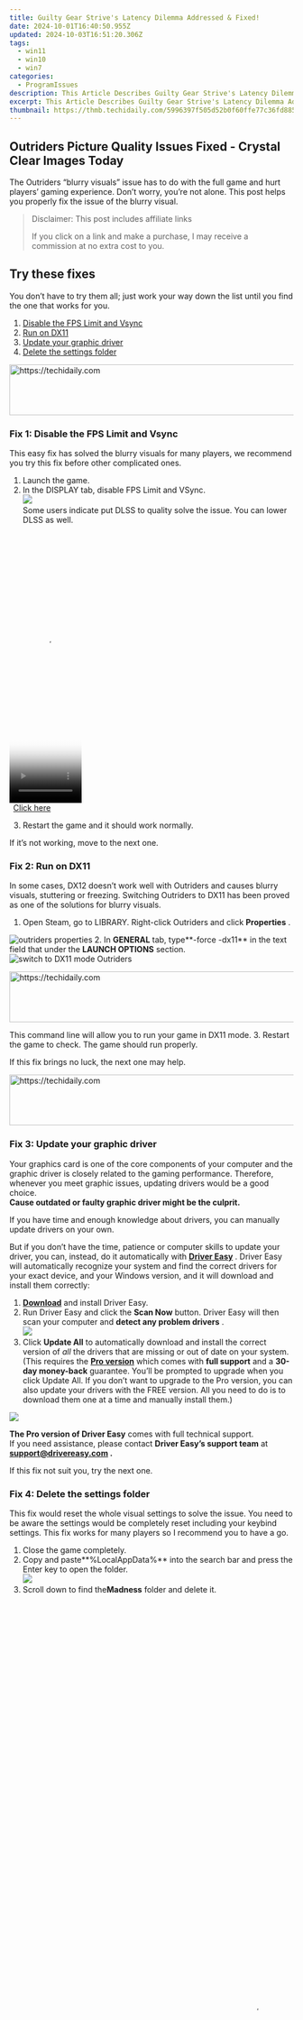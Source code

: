 ```yaml
---
title: Guilty Gear Strive's Latency Dilemma Addressed & Fixed!
date: 2024-10-01T16:40:50.955Z
updated: 2024-10-03T16:51:20.306Z
tags:
  - win11
  - win10
  - win7
categories:
  - ProgramIssues
description: This Article Describes Guilty Gear Strive's Latency Dilemma Addressed & Fixed!
excerpt: This Article Describes Guilty Gear Strive's Latency Dilemma Addressed & Fixed!
thumbnail: https://thmb.techidaily.com/5996397f505d52b0f60ffe77c36fd8859621590a57dd0707f44eeaa06c560dbc.jpg
---
```


## Outriders Picture Quality Issues Fixed - Crystal Clear Images Today

The Outriders “blurry visuals” issue has to do with the full game and hurt players’ gaming experience. Don’t worry, you’re not alone. This post helps you properly fix the issue of the blurry visual.

>  Disclaimer: This post includes affiliate links
>
>  If you click on a link and make a purchase, I may receive a commission at no extra cost to you.
>

## Try these fixes

 You don’t have to try them all; just work your way down the list until you find the one that works for you.

1. [Disable the FPS Limit and Vsync](https://tools.techidaily.com/drivereasy/download/)
2. [Run on DX11](https://tools.techidaily.com/drivereasy/download/)
3. [Update your graphic driver](https://tools.techidaily.com/drivereasy/download/)
4. [Delete the settings folder](https://tools.techidaily.com/drivereasy/download/)

<!-- affiliate ads begin -->
<a href="https://aligracehair.sjv.io/c/5597632/1915830/19272" target="_top" id="1915830">
  <img src="//a.impactradius-go.com/display-ad/19272-1915830" border="0" alt="https://techidaily.com" width="728" height="90"/>
</a>
<img height="0" width="0" src="https://aligracehair.sjv.io/i/5597632/1915830/19272" style="position:absolute;visibility:hidden;" border="0" />
<!-- affiliate ads end -->

### Fix 1: Disable the FPS Limit and Vsync

 This easy fix has solved the blurry visuals for many players, we recommend you try this fix before other complicated ones.

1. Launch the game.
2. In the DISPLAY tab, disable FPS Limit and VSync.  
![](https://images.drivereasy.com/wp-content/uploads/2021/04/2021-04-22_18-11-00.jpg)  
 Some users indicate put DLSS to quality solve the issue. You can lower DLSS as well.

<!-- affiliate ads begin -->
<span id="1975636">
					<video width="128" height="480" style="cursor:pointer"
           poster="//a.impactradius-go.com/display-clicktoplayimage/1975636.png"
           onclick="if(!this.playClicked){this.play();this.setAttribute('controls',true);this.playClicked=true;}">
	   <source src="//a.impactradius-go.com/display-ad/22993-1975636">
	   <img src="//a.impactradius-go.com/display-clicktoplayimage/1975636.png" style="border: none; height: 100%; width: 100%; object-fit: contain">
	</video>
	<div style="width:80px;text-align:center"><a href="javascript:window.open(decodeURIComponent('https%3A%2F%2Fhomestyler.sjv.io%2Fc%2F5597632%2F1975636%2F22993'), '_blank');void(0);">Click here</a></div>
</span>
<img height="0" width="0" src="https://imp.pxf.io/i/5597632/1975636/22993" style="position:absolute;visibility:hidden;" border="0" />
<!-- affiliate ads end -->

3. Restart the game and it should work normally.

If it’s not working, move to the next one.

### Fix 2: Run on DX11

 In some cases, DX12 doesn’t work well with Outriders and causes blurry visuals, stuttering or freezing. Switching Outriders to DX11 has been proved as one of the solutions for blurry visuals.

1. Open Steam, go to LIBRARY. Right-click Outriders and click **Properties** .  

![outriders properties](https://images.drivereasy.com/wp-content/uploads/2021/04/outriders-Properties.png)
2. In **GENERAL**  tab, type**\-force -dx11** in the text field that under the **LAUNCH OPTIONS** section.![switch to DX11 mode Outriders](https://images.drivereasy.com/wp-content/uploads/2021/04/DX11.png)  

<!-- affiliate ads begin -->
<a href="https://appsumo.8odi.net/c/5597632/2043617/7443" target="_top" id="2043617">
  <img src="//a.impactradius-go.com/display-ad/7443-2043617" border="0" alt="https://techidaily.com" width="728" height="90"/>
</a>
<img height="0" width="0" src="https://appsumo.8odi.net/i/5597632/2043617/7443" style="position:absolute;visibility:hidden;" border="0" />
<!-- affiliate ads end -->

 This command line will allow you to run your game in DX11 mode.
3. Restart the game to check. The game should run properly.

If this fix brings no luck, the next one may help.

<!-- affiliate ads begin -->
<a href="https://appsumo.8odi.net/c/5597632/2094429/7443" target="_top" id="2094429">
  <img src="//a.impactradius-go.com/display-ad/7443-2094429" border="0" alt="https://techidaily.com" width="728" height="90"/>
</a>
<img height="0" width="0" src="https://appsumo.8odi.net/i/5597632/2094429/7443" style="position:absolute;visibility:hidden;" border="0" />
<!-- affiliate ads end -->

### Fix 3: Update your graphic driver

 Your graphics card is one of the core components of your computer and the graphic driver is closely related to the gaming performance. Therefore, whenever you meet graphic issues, updating drivers would be a good choice.  
**Cause outdated or faulty graphic driver might be the culprit.**

 If you have time and enough knowledge about drivers, you can manually update drivers on your own.

 But if you don’t have the time, patience or computer skills to update your driver, you can, instead, do it automatically with **[Driver Easy](https://tools.techidaily.com/drivereasy/download/)**  . Driver Easy will automatically recognize your system and find the correct drivers for your exact device, and your Windows version, and it will download and install them correctly:

1. **[Download](https://tools.techidaily.com/drivereasy/download/)**  and install Driver Easy.
2. Run Driver Easy and click the **Scan Now** button. Driver Easy will then scan your computer and **detect any problem drivers** .  
![](https://images.drivereasy.com/wp-content/uploads/2020/11/Scan-now-1.jpg)
3. Click **Update All** to automatically download and install the correct version of _all_ the drivers that are missing or out of date on your system. (This requires the **[Pro version](https://tools.techidaily.com/drivereasy/download/)**  which comes with **full support**  and a **30-day money-back**  guarantee. You’ll be prompted to upgrade when you click Update All. If you don’t want to upgrade to the Pro version, you can also update your drivers with the FREE version. All you need to do is to download them one at a time and manually install them.)  

![](https://images.drivereasy.com/wp-content/uploads/2021/04/update-driver-AMD.png)

**The Pro version of Driver Easy** comes with full technical support.  
 If you need assistance, please contact **Driver Easy’s support team** at **[support@drivereasy.com](https://tools.techidaily.com/drivereasy/download/) .**

If this fix not suit you, try the next one.

### Fix 4: Delete the settings folder

 This fix would reset the whole visual settings to solve the issue. You need to be aware the settings would be completely reset including your keybind settings. This fix works for many players so I recommend you to have a go.

1. Close the game completely.
2. Copy and paste**%LocalAppData%** into the search bar and press the Enter key to open the folder.  
![](https://images.drivereasy.com/wp-content/uploads/2021/04/2021-04-22_17-43-56.jpg)
3. Scroll down to find the**Madness** folder and delete it.  

<!-- affiliate ads begin -->
<span id="2135471">
					<video width="864" height="1536" style="cursor:pointer"
           poster="//a.impactradius-go.com/display-clicktoplayimage/2135471.png"
           onclick="if(!this.playClicked){this.play();this.setAttribute('controls',true);this.playClicked=true;}">
	   <source src="//a.impactradius-go.com/display-ad/18498-2135471">
	   <img src="//a.impactradius-go.com/display-clicktoplayimage/2135471.png" style="border: none; height: 100%; width: 100%; object-fit: contain">
	</video>
	<div style="width:540px;text-align:center"><a href="javascript:window.open(decodeURIComponent('https%3A%2F%2Funicoeye.pxf.io%2Fc%2F5597632%2F2135471%2F18498'), '_blank');void(0);">Click here</a></div>
</span>
<img height="0" width="0" src="https://imp.pxf.io/i/5597632/2135471/18498" style="position:absolute;visibility:hidden;" border="0" />
<!-- affiliate ads end -->

![](https://images.drivereasy.com/wp-content/uploads/2021/04/2021-04-22_17-46-38.jpg)
4. Back to Steam, right-click on Outriders and click**Properties** .  

![](https://images.drivereasy.com/wp-content/uploads/2021/04/2021-04-22_17-50-40.jpg)
5. In the**LOCAL FILES** tab, click**Verify integrity of game files…**  
![](https://images.drivereasy.com/wp-content/uploads/2021/04/verify-game-files.jpg)
6. Once Steam finished doing the process, restart the game and it should work normally and the graphic should be sorted.

---

 Hopefully this post helps some of you out, thank you for reading. If you have any other solutions, you’re welcome to share it on the comment section. We appreciate your help.

Enjoy the game, have fun!

<ins class="adsbygoogle"
     style="display:block"
     data-ad-format="autorelaxed"
     data-ad-client="ca-pub-7571918770474297"
     data-ad-slot="1223367746"></ins>

<ins class="adsbygoogle"
     style="display:block"
     data-ad-client="ca-pub-7571918770474297"
     data-ad-slot="8358498916"
     data-ad-format="auto"
     data-full-width-responsive="true"></ins>

<span class="atpl-alsoreadstyle">Also read:</span>
<div><ul>
<li><a href="https://fox-access.techidaily.com/new-cutting-edge-vector-design-the-most-popular-apps-reviewed-for-2024/"><u>[New] Cutting-Edge Vector Design The Most Popular Apps Reviewed for 2024</u></a></li>
<li><a href="https://snapchat-videos.techidaily.com/updated-generating-income-with-every-swipe-up-for-2024/"><u>[Updated] Generating Income with Every Swipe Up for 2024</u></a></li>
<li><a href="https://discover-comparisons.techidaily.com/a-comprehensive-guide-to-efficiently-recording-your-voip-interactions/"><u>A Comprehensive Guide to Efficiently Recording Your VoIP Interactions</u></a></li>
<li><a href="https://win-able.techidaily.com/bypassing-playback-errors-on-firefox-optimizing-your-viewing-experience/"><u>Bypassing Playback Errors on Firefox: Optimizing Your Viewing Experience</u></a></li>
<li><a href="https://techno-recovery.techidaily.com/discover-the-finest-browser-clickers-the-ultimate-picks-for-android-users/"><u>Discover the Finest Browser Clickers: The Ultimate Picks for Android Users</u></a></li>
<li><a href="https://howto.techidaily.com/fix-app-not-available-in-your-country-play-store-problem-on-vivo-v30-lite-5g-drfone-by-drfone-fix-android-problems-fix-android-problems/"><u>Fix App Not Available in Your Country Play Store Problem on Vivo V30 Lite 5G | Dr.fone</u></a></li>
<li><a href="https://win-able.techidaily.com/fix-implemented-accessing-origin-accounts-is-possible-again/"><u>Fix Implemented! Accessing Origin Accounts Is Possible Again</u></a></li>
<li><a href="https://win-able.techidaily.com/fixing-baldurs-gate-ebook-wont-start-a-step-by-step-solution/"><u>Fixing 'Baldur's Gate eBook Won't Start': A Step-by-Step Solution</u></a></li>
<li><a href="https://fake-location.techidaily.com/how-to-change-spotify-location-after-moving-to-another-country-on-motorola-moto-g04-drfone-by-drfone-virtual-android/"><u>How to Change Spotify Location After Moving to Another Country On Motorola Moto G04 | Dr.fone</u></a></li>
<li><a href="https://fox-access.techidaily.com/in-2024-virtual-reality-revolution-which-headset-leads-the-charge/"><u>In 2024, Virtual Reality Revolution Which Headset Leads the Charge?</u></a></li>
<li><a href="https://win-able.techidaily.com/no-more-glitches-troubleshooting-tips-for-a-smooth-fifa-19-gaming-experience/"><u>No More Glitches: Troubleshooting Tips for a Smooth FIFA 19 Gaming Experience</u></a></li>
<li><a href="https://win-able.techidaily.com/overcoming-installation-hurdles-solving-the-msfs2020-checking-for-updates-error/"><u>Overcoming Installation Hurdles - Solving the MSFS2020 'Checking for Updates' Error</u></a></li>
<li><a href="https://win-able.techidaily.com/solve-fix-it-friends-fall-guys-initial-load-issues-and-avoid-unexpected-shutdowns/"><u>Solve Fix-It Friends (Fall Guys) Initial Load Issues & Avoid Unexpected Shutdowns</u></a></li>
<li><a href="https://android-location-track.techidaily.com/top-9-nubia-z50-ultra-monitoring-apps-for-parental-controls-drfone-by-drfone-virtual-android/"><u>Top 9 Nubia Z50 Ultra Monitoring Apps for Parental Controls | Dr.fone</u></a></li>
<li><a href="https://win-able.techidaily.com/troubleshooting-tips-for-fixing-rainbow-six-extractions-pc-game-crashes/"><u>Troubleshooting Tips for Fixing Rainbow Six Extraction's PC Game Crashes</u></a></li>
<li><a href="https://facebook-video-content.techidaily.com/unraveling-the-purpose-of-facebooks-blue-messenger-emblem-for-2024/"><u>Unraveling the Purpose of Facebook's Blue Messenger Emblem for 2024</u></a></li>
</ul></div>


